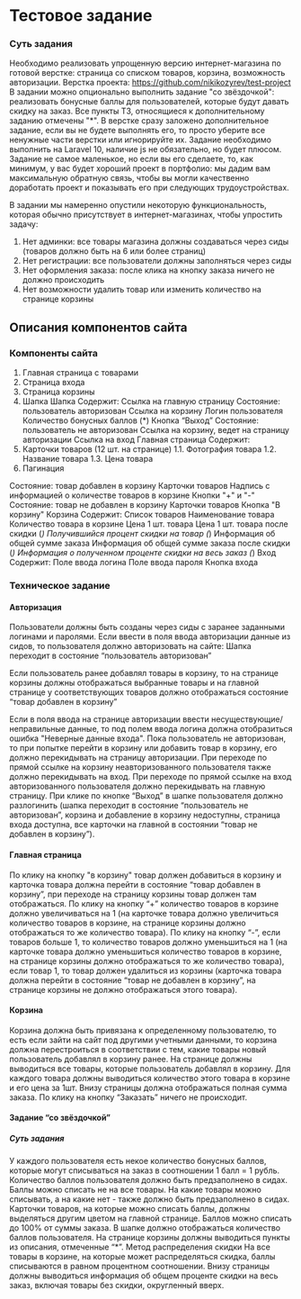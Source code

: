 # Тестовое задание

### Суть задания

Необходимо реализовать упрощенную версию интернет-магазина по готовой верстке: страница со списком товаров, корзина, возможность авторизации.
Верстка проекта: https://github.com/nikikozyrev/test-project
В задании можно опционально выполнить задание "со звёздочкой": реализовать бонусные баллы для пользователей, которые будут давать скидку на заказ. Все пункты ТЗ, относящиеся к дополнительному заданию отмечены "*". В верстке сразу заложено дополнительное задание, если вы не будете выполнять его, то просто уберите все ненужные части верстки или игнорируйте их.
Задание необходимо выполнить на Laravel 10, наличие js не обязательно, но будет плюсом.
Задание не самое маленькое, но если вы его сделаете, то, как минимум, у вас будет хороший проект в портфолио: мы дадим вам максимальную обратную связь, чтобы вы могли качественно доработать проект и показывать его при следующих трудоустройствах.

В задании мы намеренно опустили некоторую функциональность, которая обычно присутствует в интернет-магазинах, чтобы упростить задачу:
1. Нет админки: все товары магазина должны создаваться через сиды (товаров должно быть на 6 или более страниц)
2. Нет регистрации: все пользователи должны заполняться через сиды
3. Нет оформления заказа: после клика на кнопку заказа ничего не должно происходить
4. Нет возможности удалить товар или изменить количество на странице корзины

## Описания компонентов сайта

### Компоненты сайта
1. Главная страница с товарами
2. Страница входа
3. Страница корзины
4. Шапка
Шапка
Содержит:
Ссылка на главную страницу
Состояние: пользователь авторизован
Ссылка на корзину
Логин пользователя
Количество бонусных баллов (*)
Кнопка “Выход”
Состояние: пользователь не авторизован
Ссылка на корзину, ведет на страницу авторизации
Ссылка на вход
Главная страница
Содержит:
1. Карточки товаров (12 шт. на странице)
    1.1. Фотография товара
    1.2. Название товара
    1.3. Цена товара
2. Пагинация

Состояние: товар добавлен в корзину
Карточки товаров
Надпись с информацией о количестве товаров в корзине
Кнопки "+" и "-"
Состояние: товар не добавлен в корзину
Карточки товаров
Кнопка "В корзину"
Корзина
Содержит:
Список товаров
Наименование товара
Количество товара в корзине
Цена 1 шт. товара
Цена 1 шт. товара после скидки (*)
Получившийся процент скидки на товар (*)
Информация об общей сумме заказа
Информация об общей сумме заказа после скидки (*)
Информация о полученном проценте скидки на весь заказ (*)
Вход
Содержит:
Поле ввода логина
Поле ввода пароля
Кнопка входа

### Техническое задание

#### Авторизация

Пользователи должны быть созданы через сиды с заранее заданными логинами и паролями.
Если ввести в поля ввода авторизации данные из сидов, то пользователя должно авторизовать на сайте:
Шапка переходит в состояние “пользователь авторизован”

Если пользователь ранее добавлял товары в корзину, то на странице корзины должны отображаться выбранные товары и на главной странице у соответствующих товаров должно отображаться состояние “товар добавлен в корзину”

Если в поля ввода на странице авторизации ввести несуществующие/неправильные данные, то под полем ввода логина должна отобразиться ошибка "Неверные данные входа".
Пока пользователь не авторизован, то при попытке перейти в корзину или добавить товар в корзину, его должно перекидывать на страницу авторизации. При переходе по прямой ссылке на корзину неавторизованного пользователя также должно перекидывать на вход.
При переходе по прямой ссылке на вход авторизованного пользователя должно перекидывать на главную страницу.
При клике по кнопке “Выход” в шапке пользователя должно разлогинить (шапка переходит в состояние “пользователь не авторизован”, корзина и добавление в корзину недоступны, страница входа доступна, все карточки на главной в состоянии “товар не добавлен в корзину”).

#### Главная страница

По клику на кнопку "в корзину" товар должен добавиться в корзину и карточка товара должна перейти в состояние “товар добавлен в корзину”, при переходе на страницу корзины товар должен там отображаться.
По клику на кнопку “+” количество товаров в корзине должно увеличиваться на 1 (на карточке товара должно увеличиться количество товаров в корзине, на странице корзины должно отображаться то же количество товара).
По клику на кнопку “-”, если товаров больше 1, то количество товаров должно уменьшиться на 1 (на карточке товара должно уменьшиться количество товаров в корзине, на странице корзины должно отображаться то же количество товара), если товар 1, то товар должен удалиться из корзины (карточка товара должна перейти в состояние “товар не добавлен в корзину”, на странице корзины не должно отображаться этого товара).

#### Корзина
Корзина должна быть привязана к определенному пользователю, то есть если зайти на сайт под другими учетными данными, то корзина должна перестроиться в соответствии с тем, какие товары новый пользователь добавлял в корзину ранее.
На странице должны выводиться все товары, которые пользователь добавлял в корзину. Для каждого товара должны выводиться количество этого товара в корзине и его цена за 1шт. Внизу страницы должна отображаться полная сумма заказа.
По клику на кнопку “Заказать” ничего не происходит.

#### Задание “со звёздочкой”

##### Суть задания

У каждого пользователя есть некое количество бонусных баллов, которые могут списываться на заказ в соотношении 1 балл = 1 рубль. Количество баллов пользователя должно быть предзаполнено в сидах.
Баллы можно списать не на все товары. На какие товары можно списывать, а на какие нет - также должно быть предзаполнено в сидах. Карточки товаров, на которые можно списать баллы, должны выделяться другим цветом на главной странице.
Баллов можно списать до 100% от суммы заказа.
В шапке должно отображаться количество баллов пользователя. На странице корзины должны выводиться пункты из описания, отмеченные “*”.
Метод распределения скидки
На все товары в корзине, на которые может распределяться скидка, баллы списываются в равном процентном соотношении. Внизу страницы должны выводиться информация об общем проценте скидки на весь заказ, включая товары без скидки, округленный вверх.
